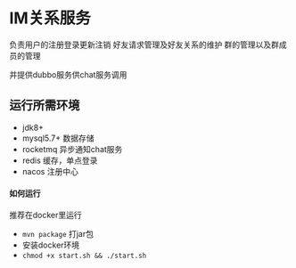 # IM关系服务
负责用户的注册登录更新注销
好友请求管理及好友关系的维护
群的管理以及群成员的管理

并提供dubbo服务供chat服务调用


## 运行所需环境

- jdk8+
- mysql5.7+  数据存储
- rocketmq   异步通知chat服务
- redis      缓存，单点登录
- nacos      注册中心

#### 如何运行
推荐在docker里运行
- `mvn package` 打jar包
- 安装docker环境
- `chmod +x start.sh && ./start.sh`
